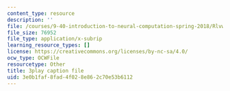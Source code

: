 ```yaml
---
content_type: resource
description: ''
file: /courses/9-40-introduction-to-neural-computation-spring-2018/Rlvwagd2BmY_captions.vtt
file_size: 76952
file_type: application/x-subrip
learning_resource_types: []
license: https://creativecommons.org/licenses/by-nc-sa/4.0/
ocw_type: OCWFile
resourcetype: Other
title: 3play caption file
uid: 3e0b1faf-8fad-4f02-8e86-2c70e53b6112
---
```

